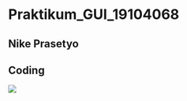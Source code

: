 # Praktikum_GUI_19104068
## Nike Prasetyo
## Coding

<img src = "https://github.com/NikePrasetyo/Tugas-Pemrograman-Gui/blob/Praktikum_1/instal.jpeg">
<img src = "">
<img src = "">
